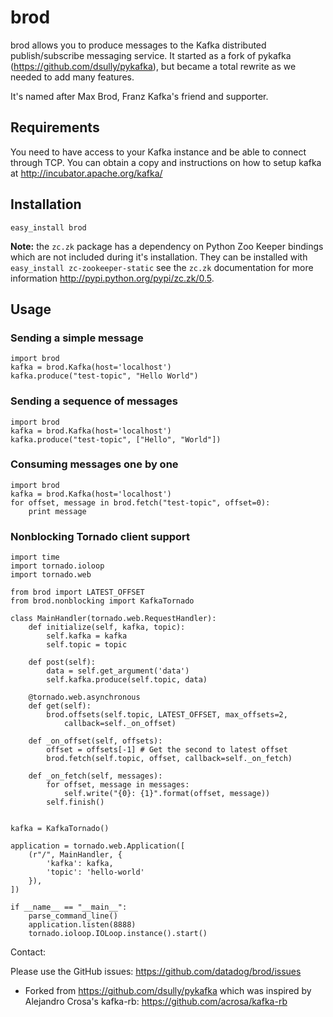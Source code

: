 # brod

brod allows you to produce messages to the Kafka distributed publish/subscribe 
messaging service. It started as a fork of pykafka 
(https://github.com/dsully/pykafka), but became a total rewrite as we needed to
add many features.

It's named after Max Brod, Franz Kafka's friend and supporter.

## Requirements

You need to have access to your Kafka instance and be able to connect through
TCP. You can obtain a copy and instructions on how to setup kafka at
http://incubator.apache.org/kafka/

## Installation

`easy_install brod`

**Note:** the `zc.zk` package has a dependency on Python Zoo Keeper bindings which are not included during it's installation. They can be installed with `easy_install zc-zookeeper-static` see the `zc.zk` documentation for more information http://pypi.python.org/pypi/zc.zk/0.5.

## Usage

### Sending a simple message

    import brod
    kafka = brod.Kafka(host='localhost')
    kafka.produce("test-topic", "Hello World")

### Sending a sequence of messages

    import brod
    kafka = brod.Kafka(host='localhost')
    kafka.produce("test-topic", ["Hello", "World"])

### Consuming messages one by one

    import brod
    kafka = brod.Kafka(host='localhost')
    for offset, message in brod.fetch("test-topic", offset=0):
        print message

### Nonblocking Tornado client support

    import time
    import tornado.ioloop
    import tornado.web

    from brod import LATEST_OFFSET
    from brod.nonblocking import KafkaTornado

    class MainHandler(tornado.web.RequestHandler):
        def initialize(self, kafka, topic):
            self.kafka = kafka
            self.topic = topic
    
        def post(self):
            data = self.get_argument('data')
            self.kafka.produce(self.topic, data)
        
        @tornado.web.asynchronous
        def get(self):
            brod.offsets(self.topic, LATEST_OFFSET, max_offsets=2, 
                callback=self._on_offset)
    
        def _on_offset(self, offsets):
            offset = offsets[-1] # Get the second to latest offset
            brod.fetch(self.topic, offset, callback=self._on_fetch)
    
        def _on_fetch(self, messages):
            for offset, message in messages:
                self.write("{0}: {1}".format(offset, message))
            self.finish()
    

    kafka = KafkaTornado()

    application = tornado.web.Application([
        (r"/", MainHandler, {
            'kafka': kafka,
            'topic': 'hello-world'
        }),
    ])

    if __name__ == "__main__":
        parse_command_line()
        application.listen(8888)
        tornado.ioloop.IOLoop.instance().start()

    

Contact:

Please use the GitHub issues: https://github.com/datadog/brod/issues

* Forked from https://github.com/dsully/pykafka which was inspired by Alejandro Crosa's kafka-rb: https://github.com/acrosa/kafka-rb
